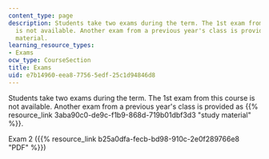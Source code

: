 ```yaml
---
content_type: page
description: Students take two exams during the term. The 1st exam from this course
  is not available. Another exam from a previous year's class is provided as study
  material.
learning_resource_types:
- Exams
ocw_type: CourseSection
title: Exams
uid: e7b14960-eea8-7756-5edf-25c1d94846d8
---
```


Students take two exams during the term. The 1st exam from this course is not available. Another exam from a previous year's class is provided as {{% resource_link 3aba90c0-de9c-f1b9-868d-719b01dbf3d3 "study material" %}}.

Exam 2 ({{% resource_link b25a0dfa-fecb-bd98-910c-2e0f289766e8 "PDF" %}})